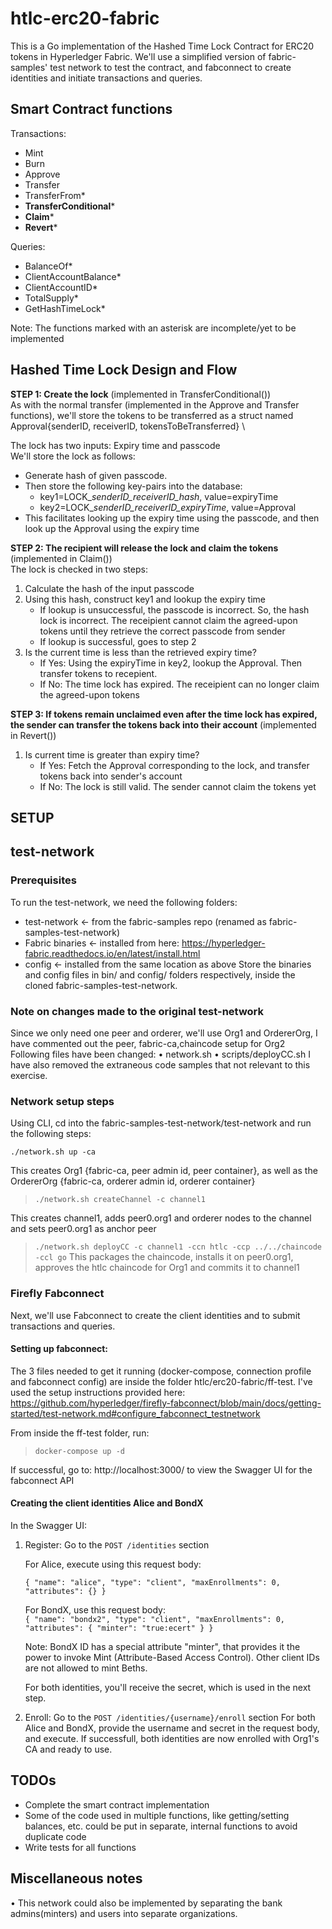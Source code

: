 
# htlc-erc20-fabric
This is a Go implementation of the Hashed Time Lock Contract for ERC20 tokens in Hyperledger Fabric. We'll use a simplified version of fabric-samples' test network to test the contract, and fabconnect to create identities and initiate transactions and queries.

## Smart Contract functions
Transactions:
* Mint
* Burn
* Approve
* Transfer
* TransferFrom*
* **TransferConditional***
* **Claim***
* **Revert***

Queries:
* BalanceOf*
* ClientAccountBalance*
* ClientAccountID*
* TotalSupply*
* GetHashTimeLock*

Note: The functions marked with an asterisk are incomplete/yet to be implemented

## Hashed Time Lock Design and Flow

**STEP 1: Create the lock** (implemented in TransferConditional()) \
As with the normal transfer (implemented in the Approve and Transfer functions), we'll store the tokens to be transferred as a struct named Approval{senderID, receiverID, tokensToBeTransferred} \

The lock has two inputs: Expiry time and passcode\
We'll store the lock as follows:
* Generate hash of given passcode. 
* Then store the following key-pairs into the database:
   * key1=LOCK_*senderID_receiverID_hash*, value=expiryTime
   * key2=LOCK_*senderID_receiverID_expiryTime*, value=Approval
* This facilitates looking up the expiry time using the passcode, and then look up the Approval using the expiry time


**STEP 2: The recipient will release the lock and claim the tokens** (implemented in Claim()) \
The lock is checked in two steps:
1. Calculate the hash of the input passcode
2. Using this hash, construct key1 and lookup the expiry time
    * If lookup is unsuccessful, the passcode is incorrect. So, the hash lock is incorrect. The receipient cannot claim the agreed-upon tokens until they retrieve the correct passcode from sender
    * If lookup is successful, goes to step 2
3. Is the current time is less than the retrieved expiry time?
    * If Yes: Using the expiryTime in key2, lookup the Approval. Then transfer tokens to recepient. 
    * If No: The time lock has expired. The receipient can no longer claim the agreed-upon tokens


**STEP 3: If tokens remain unclaimed even after the time lock has expired, the sender can transfer the tokens back into their account** (implemented in Revert())
1. Is current time is greater than expiry time?
    * If Yes: Fetch the Approval corresponding to the lock, and transfer tokens back into sender's account
    * If No: The lock is still valid. The sender cannot claim the tokens yet


## SETUP
## test-network
### Prerequisites
To run the test-network, we need the following folders:
* test-network <- from the fabric-samples repo (renamed as fabric-samples-test-network)
* Fabric binaries <- installed from here: https://hyperledger-fabric.readthedocs.io/en/latest/install.html
* config <- installed from the same location as above
Store the binaries and config files in bin/ and config/ folders respectively, inside the cloned fabric-samples-test-network.

### Note on changes made to the original test-network
Since we only need one peer and orderer, we'll use Org1 and OrdererOrg,
I have commented out the peer, fabric-ca,chaincode setup for Org2
Following files have been changed:
 • network.sh
 • scripts/deployCC.sh
I have also removed the extraneous code samples that not relevant to this exercise.

### Network setup steps
Using CLI, cd into the fabric-samples-test-network/test-network and run the following steps:

`./network.sh up -ca`

This creates Org1 {fabric-ca, peer admin id, peer container}, as well as the OrdererOrg {fabric-ca, orderer admin id, orderer container}

> `./network.sh createChannel -c channel1`

This creates channel1, adds peer0.org1 and orderer nodes to the channel and sets peer0.org1 as anchor peer

> `./network.sh deployCC -c channel1 -ccn htlc -ccp ../../chaincode -ccl go`
This packages the chaincode, installs it on peer0.org1, approves the htlc chaincode for Org1 and commits it to channel1

### Firefly Fabconnect
Next, we'll use Fabconnect to create the client identities and to submit transactions and queries.


#### Setting up fabconnect:
The 3 files needed to get it running (docker-compose, connection profile and fabconnect config) are inside the folder htlc/erc20-fabric/ff-test. I've used the setup instructions provided here:
https://github.com/hyperledger/firefly-fabconnect/blob/main/docs/getting-started/test-network.md#configure_fabconnect_testnetwork

From inside the ff-test folder, run:
> `docker-compose up -d`

If successful, go to: http://localhost:3000/ to view the Swagger UI for the fabconnect API

#### Creating the client identities Alice and BondX
In the Swagger UI: 
1. Register: Go to the `POST /identities` section

    For Alice, execute using this request body:

    `{
    "name": "alice",
    "type": "client",
    "maxEnrollments": 0,
    "attributes": {}
    }`

    For BondX, use this request body:\
    `{
    "name": "bondx2",
    "type": "client",
    "maxEnrollments": 0,
    "attributes": {
        "minter": "true:ecert"
    }
    }`

    Note: BondX ID has a special attribute "minter", that provides it the power to invoke Mint (Attribute-Based Access Control). Other client IDs are not allowed to mint Beths.

    For both identities, you'll receive the secret, which is used in the next step.

2. Enroll:
    Go to the `POST /identities/{username}/enroll` section
    For both Alice and BondX, provide the username and secret in the request body, and execute. If successfull, both identities are now enrolled with Org1's CA and ready to use.

###


## TODOs
* Complete the smart contract implementation
* Some of the code used in multiple functions, like getting/setting balances, etc. could be put in separate, internal functions to avoid duplicate code
* Write tests for all functions

## Miscellaneous notes
 • This network could also be implemented by separating the bank admins(minters) and users into separate organizations.

